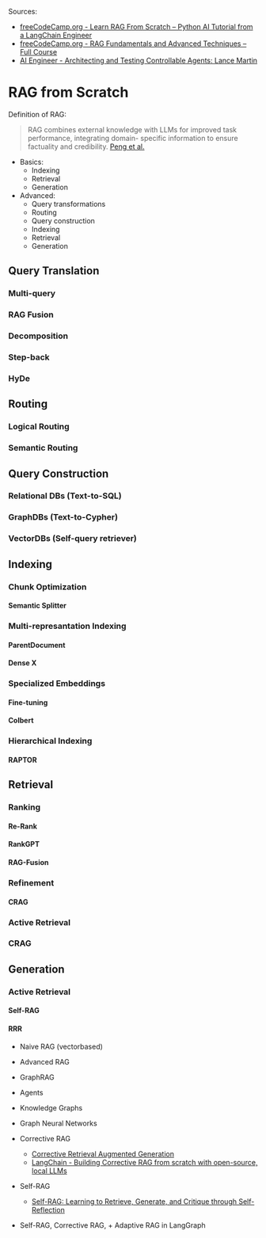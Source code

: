 Sources:
- [freeCodeCamp.org - Learn RAG From Scratch – Python AI Tutorial from a LangChain Engineer](https://youtu.be/sVcwVQRHIc8?si=d-cAX2okDj5bJmfb)
- [freeCodeCamp.org - RAG Fundamentals and Advanced Techniques – Full Course
](https://youtu.be/ea2W8IogX80?si=lKfzFOJyoIc5y3sd)
- [AI Engineer - Architecting and Testing Controllable Agents: Lance Martin](https://youtu.be/ib-wTAvCZqg?si=-Eq9T0GSrzgQabuw)

# RAG from Scratch
Definition of RAG:
> RAG combines external knowledge with LLMs for improved task performance, integrating domain-
specific information to ensure factuality and credibility. [Peng et al.](https://doi.org/10.48550/arXiv.2408.08921)

- Basics:
  - Indexing
  - Retrieval
  - Generation
- Advanced:
  - Query transformations
  - Routing
  - Query construction
  - Indexing
  - Retrieval
  - Generation

## Query Translation
### Multi-query
### RAG Fusion
### Decomposition
### Step-back
### HyDe

## Routing
### Logical Routing
### Semantic Routing

## Query Construction
### Relational DBs (Text-to-SQL)
### GraphDBs (Text-to-Cypher)
### VectorDBs (Self-query retriever)

## Indexing
### Chunk Optimization
#### Semantic Splitter
### Multi-represantation Indexing
#### ParentDocument
#### Dense X
### Specialized Embeddings
#### Fine-tuning
#### Colbert
### Hierarchical Indexing
#### RAPTOR

## Retrieval

### Ranking
#### Re-Rank
#### RankGPT
#### RAG-Fusion

### Refinement
#### CRAG

### Active Retrieval

### CRAG

## Generation

### Active Retrieval
#### Self-RAG
#### RRR





- Naive RAG (vectorbased)
- Advanced RAG
- GraphRAG
- Agents
- Knowledge Graphs
- Graph Neural Networks
- Corrective RAG
  - [Corrective Retrieval Augmented Generation](https://doi.org/10.48550/arXiv.2401.15884)
  - [LangChain - Building Corrective RAG from scratch with open-source, local LLMs](https://youtu.be/E2shqsYwxck?si=qg199MKQ84dtDe6U)
- Self-RAG
  - [Self-RAG: Learning to Retrieve, Generate, and Critique through Self-Reflection](https://doi.org/10.48550/arXiv.2310.11511)

- Self-RAG, Corrective RAG, + Adaptive RAG in LangGraph
